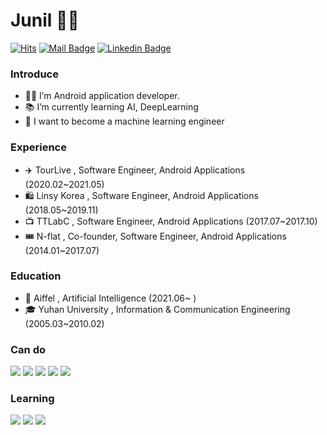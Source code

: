 # Junil 🙋‍♂️
[![Hits](https://hits.seeyoufarm.com/api/count/incr/badge.svg?url=https%3A%2F%2Fgithub.com%2Fkimjunil&count_bg=%2379C83D&title_bg=%23555555&icon=&icon_color=%23E7E7E7&title=hits&edge_flat=false)](https://github.com/kimjunil)
[![Mail Badge](https://img.shields.io/badge/Gmail-D14836?style=flat&logo=Gmail&logoColor=white)](mailto:iam@junil.kim) 
[![Linkedin Badge](https://img.shields.io/badge/Linkedin-0A66C2?style=flat&logo=Linkedin&logoColor=white)](https://www.linkedin.com/in/woowang/)
<!--[![Blog Badge](https://img.shields.io/badge/Blog-555263?style=flat&logoColor=white)](https://www.junil.kim/)-->
  
### Introduce
- 🧑‍💻 I’m Android application developer.
- 📚 I’m currently learning AI, DeepLearning
- 💭 I want to become a machine learning engineer


### Experience
- ✈️ TourLive , Software Engineer, Android Applications (2020.02~2021.05)
- 🛍 Linsy Korea , Software Engineer, Android Applications (2018.05~2019.11)
- 📺 TTLabC , Software Engineer, Android Applications (2017.07~2017.10)
- 🎟 N-flat , Co-founder, Software Engineer, Android Applications (2014.01~2017.07)

### Education
- 🤖 Aiffel , Artificial Intelligence (2021.06~ )
- 🎓 Yuhan University , Information & Communication Engineering (2005.03~2010.02)

### Can do
<p>
  <img src="https://img.shields.io/badge/Android-3DDC84?style=flat-square&logo=Android&logoColor=white" />
  <img src="https://img.shields.io/badge/Kotlin-0095D5?style=flat-square&logo=Kotlin&logoColor=white" />
  <img src="https://img.shields.io/badge/Java-007396?style=flat-square&logo=Java&logoColor=white" />
  <img src="https://img.shields.io/badge/Bitrise-683D87?style=flat-square&logo=Bitrise&logoColor=white" />
  <img src="https://img.shields.io/badge/Firebase-FFCA28?style=flat-square&logo=Firebase&logoColor=white" />
</P>

### Learning
<p>
  <img src="https://img.shields.io/badge/Tensor Flow-FF6F00?style=flat-square&logo=TensorFlow&logoColor=white" />
  <img src="https://img.shields.io/badge/scikit__learn-F7931E?style=flat-square&logo=scikit-learn&logoColor=white" />
  <img src="https://img.shields.io/badge/python-3776AB?style=flat-square&logo=Python&logoColor=white" />
</p>
